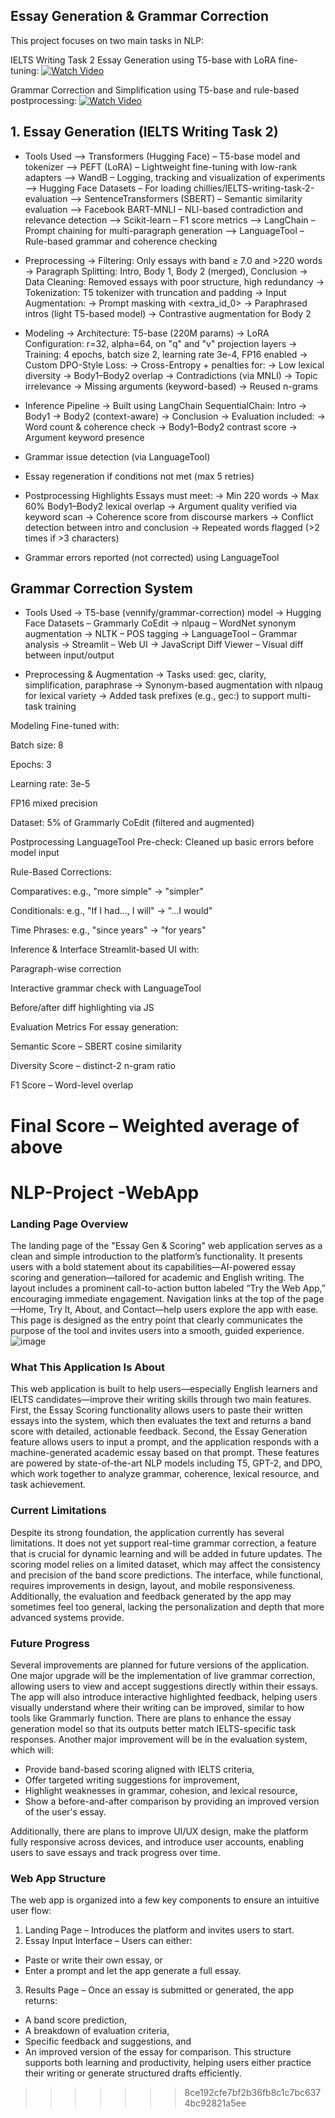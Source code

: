 ## Essay Generation & Grammar Correction
This project focuses on two main tasks in NLP:

IELTS Writing Task 2 Essay Generation using T5-base with LoRA fine-tuning: 
[![Watch Video](https://github.com/WarisJaima/NLP-Project/blob/main/Screenshot%20from%202025-04-11%2016-33-16.png)](https://www.youtube.com/watch?v=bh9voRM_CkU)

Grammar Correction and Simplification using T5-base and rule-based postprocessing: 
[![Watch Video](https://github.com/WarisJaima/NLP-Project/blob/main/Screenshot%20from%202025-04-11%2016-37-20.png)](https://www.youtube.com/watch?v=ysy86-DAu-o)


## 1. Essay Generation (IELTS Writing Task 2)
* Tools Used
  --> Transformers (Hugging Face) – T5-base model and tokenizer
  --> PEFT (LoRA) – Lightweight fine-tuning with low-rank adapters
  --> WandB – Logging, tracking and visualization of experiments
  --> Hugging Face Datasets – For loading chillies/IELTS-writing-task-2-evaluation
  --> SentenceTransformers (SBERT) – Semantic similarity evaluation
  --> Facebook BART-MNLI – NLI-based contradiction and relevance detection
  --> Scikit-learn – F1 score metrics
  --> LangChain – Prompt chaining for multi-paragraph generation
  --> LanguageTool – Rule-based grammar and coherence checking

* Preprocessing
 -> Filtering: Only essays with band ≥ 7.0 and >220 words
 -> Paragraph Splitting: Intro, Body 1, Body 2 (merged), Conclusion
 -> Data Cleaning: Removed essays with poor structure, high redundancy
 -> Tokenization: T5 tokenizer with truncation and padding
 -> Input Augmentation:
 -> Prompt masking with <extra_id_0>
 -> Paraphrased intros (light T5-based model)
 -> Contrastive augmentation for Body 2

* Modeling
  -> Architecture: T5-base (220M params)
  -> LoRA Configuration: r=32, alpha=64, on "q" and "v" projection layers
  -> Training: 4 epochs, batch size 2, learning rate 3e-4, FP16 enabled
  -> Custom DPO-Style Loss:
  -> Cross-Entropy + penalties for:
  -> Low lexical diversity
  -> Body1–Body2 overlap
  -> Contradictions (via MNLI)
  -> Topic irrelevance
  -> Missing arguments (keyword-based)
  -> Reused n-grams

* Inference Pipeline
 -> Built using LangChain SequentialChain: Intro → Body1 → Body2 (context-aware) → Conclusion
 -> Evaluation included:
 -> Word count & coherence check
 -> Body1–Body2 contrast score
 -> Argument keyword presence

* Grammar issue detection (via LanguageTool)

* Essay regeneration if conditions not met (max 5 retries)

* Postprocessing Highlights Essays must meet:
  -> Min 220 words
  -> Max 60% Body1–Body2 lexical overlap
  -> Argument quality verified via keyword scan
  -> Coherence score from discourse markers
  -> Conflict detection between intro and conclusion
  -> Repeated words flagged (>2 times if >3 characters)

* Grammar errors reported (not corrected) using LanguageTool

## Grammar Correction System
* Tools Used
  -> T5-base (vennify/grammar-correction) model
  -> Hugging Face Datasets – Grammarly CoEdit
  -> nlpaug – WordNet synonym augmentation
  -> NLTK – POS tagging
  -> LanguageTool – Grammar analysis
  -> Streamlit – Web UI
  -> JavaScript Diff Viewer – Visual diff between input/output

* Preprocessing & Augmentation
-> Tasks used: gec, clarity, simplification, paraphrase
-> Synonym-based augmentation with nlpaug for lexical variety
-> Added task prefixes (e.g., gec:) to support multi-task training

Modeling
Fine-tuned with:

Batch size: 8

Epochs: 3

Learning rate: 3e-5

FP16 mixed precision

Dataset: 5% of Grammarly CoEdit (filtered and augmented)

Postprocessing
LanguageTool Pre-check: Cleaned up basic errors before model input

Rule-Based Corrections:

Comparatives: e.g., "more simple" → "simpler"

Conditionals: e.g., "If I had..., I will" → "...I would"

Time Phrases: e.g., "since years" → "for years"

Inference & Interface
Streamlit-based UI with:

Paragraph-wise correction

Interactive grammar check with LanguageTool

Before/after diff highlighting via JS

Evaluation Metrics
For essay generation:

Semantic Score – SBERT cosine similarity

Diversity Score – distinct-2 n-gram ratio

F1 Score – Word-level overlap

Final Score – Weighted average of above
=======
# NLP-Project -WebApp
### Landing Page Overview
The landing page of the "Essay Gen & Scoring" web application serves as a clean and simple introduction to the platform’s functionality. It presents users with a bold statement about its capabilities—AI-powered essay scoring and generation—tailored for academic and English writing. The layout includes a prominent call-to-action button labeled “Try the Web App,” encouraging immediate engagement. Navigation links at the top of the page—Home, Try It, About, and Contact—help users explore the app with ease. This page is designed as the entry point that clearly communicates the purpose of the tool and invites users into a smooth, guided experience.
![image](https://github.com/user-attachments/assets/372d9924-35c3-40e4-91e7-65a4b2b24820)

### What This Application Is About
This web application is built to help users—especially English learners and IELTS candidates—improve their writing skills through two main features. First, the Essay Scoring functionality allows users to paste their written essays into the system, which then evaluates the text and returns a band score with detailed, actionable feedback. Second, the Essay Generation feature allows users to input a prompt, and the application responds with a machine-generated academic essay based on that prompt. These features are powered by state-of-the-art NLP models including T5, GPT-2, and DPO, which work together to analyze grammar, coherence, lexical resource, and task achievement.

### Current Limitations
Despite its strong foundation, the application currently has several limitations. It does not yet support real-time grammar correction, a feature that is crucial for dynamic learning and will be added in future updates. The scoring model relies on a limited dataset, which may affect the consistency and precision of the band score predictions. The interface, while functional, requires improvements in design, layout, and mobile responsiveness. Additionally, the evaluation and feedback generated by the app may sometimes feel too general, lacking the personalization and depth that more advanced systems provide.

### Future Progress
Several improvements are planned for future versions of the application. One major upgrade will be the implementation of live grammar correction, allowing users to view and accept suggestions directly within their essays. The app will also introduce interactive highlighted feedback, helping users visually understand where their writing can be improved, similar to how tools like Grammarly function. There are plans to enhance the essay generation model so that its outputs better match IELTS-specific task responses.
Another major improvement will be in the evaluation system, which will:
- Provide band-based scoring aligned with IELTS criteria,
- Offer targeted writing suggestions for improvement,
- Highlight weaknesses in grammar, cohesion, and lexical resource,
- Show a before-and-after comparison by providing an improved version of the user's essay.

Additionally, there are plans to improve UI/UX design, make the platform fully responsive across devices, and introduce user accounts, enabling users to save essays and track progress over time.

### Web App Structure
The web app is organized into a few key components to ensure an intuitive user flow:
1. Landing Page – Introduces the platform and invites users to start.
2. Essay Input Interface – Users can either:
- Paste or write their own essay, or
- Enter a prompt and let the app generate a full essay.
3. Results Page – Once an essay is submitted or generated, the app returns:
- A band score prediction,
- A breakdown of evaluation criteria,
- Specific feedback and suggestions, and
- An improved version of the essay for comparison.
This structure supports both learning and productivity, helping users either practice their writing or generate structured drafts efficiently.

>>>>>>> 8ce192cfe7bf2b36fb8c1c7bc6374bc92821a5ee
